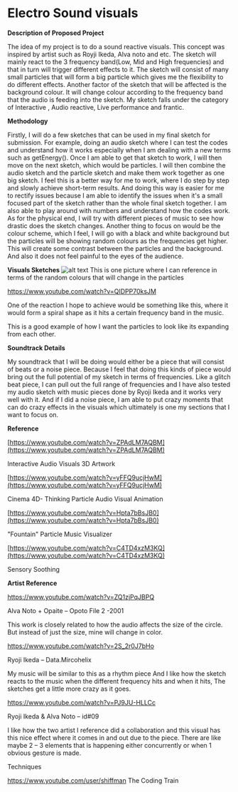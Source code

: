 #  Electro Sound visuals

**Description of Proposed Project**

The idea of my project is to do a sound reactive visuals. This concept was inspired by artist such as Royji Ikeda, Alva noto and etc. The sketch will mainly react to the 3 frequency band(Low, Mid and High frequencies) and that in turn will trigger different effects to it. The sketch will consist of many small particles that will form a big particle which gives me the flexibility to do different effects. Another factor of the sketch that will be affected is the background colour. It will change colour according to the frequency band that the audio is feeding into the sketch. My sketch falls under the category of Interactive , Audio reactive, Live performance and frantic.

**Methodology**

Firstly, I will do a few sketches that can be used in my final sketch for submission. For example, doing an audio sketch where I can test the codes and understand how it works especially when I am dealing with a new terms such as getEnergy().  Once I am able to get that sketch to work, I will then move on the next sketch, which would be particles. I will then combine the audio sketch and the particle sketch and make them work together as one big sketch. I feel this is a better way for me to work, where I do step by step and slowly achieve short-term results. And doing this way is easier for me to rectify issues because I am able to identify the issues when it's a small focused part of the sketch rather than the whole final sketch together. I am also able to play around with numbers and understand how the codes work. As for the physical end, I will try with different pieces of music to see how drastic does the sketch changes. Another thing to focus on would be the colour scheme, which I feel, I will go with a black and white background but the particles will be showing random colours as the frequencies get higher. This will create some contrast between the particles and the background. And also it does not feel painful to the eyes of the audience.

**Visuals Sketches**
![alt text](https://i.kinja-img.com/gawker-media/image/upload/s--biDYYemQ--/c_scale,fl_progressive,q_80,w_800/18ltngj167z4zjpg.jpg)
This is one picture where I can reference in terms of the random colours that will change in the particles

https://www.youtube.com/watch?v=QIDPP70ksJM

One of the reaction I hope to achieve would be something like this, where it would form a spiral shape as it hits a certain frequency band in the music.


This is a good example of how I want the particles to look like its expanding from each other.

**Soundtrack Details**

My soundtrack that I will be doing would either be a piece that will consist of beats or a noise piece. Because I feel that doing this kinds of piece would bring out the full potential of my sketch in terms of frequencies. Like a glitch beat piece, I can pull out the full range of frequencies and I have also tested my audio sketch with music pieces done by Ryoji Ikeda and it works very well with it. And if I did a noise piece, I am able to put crazy moments that can do crazy effects in the visuals which ultimately is one my sections that I want to focus on.

**Reference**

[https://www.youtube.com/watch?v=ZPAdLM7AQBM](https://www.youtube.com/watch?v=ZPAdLM7AQBM)

Interactive Audio Visuals 3D Artwork

[https://www.youtube.com/watch?v=yFFQ9ucjHwM](https://www.youtube.com/watch?v=yFFQ9ucjHwM)

Cinema 4D- Thinking Particle Audio Visual Animation

[https://www.youtube.com/watch?v=Hpta7bBsJB0](https://www.youtube.com/watch?v=Hpta7bBsJB0)

&quot;Fountain&quot; Particle Music Visualizer

[https://www.youtube.com/watch?v=C4TD4xzM3KQ](https://www.youtube.com/watch?v=C4TD4xzM3KQ)

Sensory Soothing

**Artist Reference**

https://www.youtube.com/watch?v=ZQ1zjPqJBPQ

Alva Noto + Opaite – Opoto File 2 -2001

This work is closely related to how the audio affects the size of the circle. But instead of just the size, mine will change in color.

https://www.youtube.com/watch?v=2S_2r0J7bHo

Ryoji Ikeda – Data.Mircohelix

My music will be similar to this as a rhythm piece And I like how the sketch reacts to the music when the different frequency hits and when it hits, The sketches get a little more crazy as it goes.

https://www.youtube.com/watch?v=PJ9JU-HLLCc

Ryoji Ikeda & Alva Noto – id#09

I like how the two artist I reference did a collaboration and this visual has this nice effect where it comes in and out due to the piece. There are like maybe 2 – 3 elements that is happening either concurrently or when 1 obvious gesture is made.

Techniques

https://www.youtube.com/user/shiffman
The Coding Train
